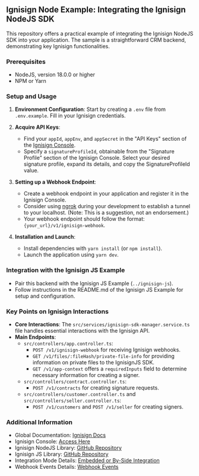 ## Ignisign Node Example: Integrating the Ignisign NodeJS SDK

This repository offers a practical example of integrating the Ignisign NodeJS SDK into your application. 
The sample is a straightforward CRM backend, demonstrating key Ignisign functionalities.

### Prerequisites

- NodeJS, version 18.0.0 or higher
- NPM or Yarn

### Setup and Usage

1. **Environment Configuration**: Start by creating a `.env` file from `.env.example`. Fill in your Ignisign credentials.

2. **Acquire API Keys**:
   - Find your `appId`, `appEnv`, and `appSecret` in the "API Keys" section of the [Ignisign Console](https://console.ignisign.io/).
   - Specify a `signatureProfileId`, obtainable from the "Signature Profile" section of the Ignisign Console. Select your desired signature profile, expand its details, and copy the SignatureProfileId value.

3. **Setting up a Webhook Endpoint**:
   - Create a webhook endpoint in your application and register it in the Ignisign Console.
   - Consider using [ngrok](https://ngrok.com/) during your development to establish a tunnel to your localhost. (Note: This is a suggestion, not an endorsement.)
   - Your webhook endpoint should follow the format: `{your_url}/v1/ignisign-webhook`.

4. **Installation and Launch**:
   - Install dependencies with `yarn install` (or `npm install`).
   - Launch the application using `yarn dev`.

### Integration with the Ignisign JS Example

- Pair this backend with the Ignisign JS Example (`../ignisign-js`).
- Follow instructions in the README.md of the Ignisign JS Example for setup and configuration.

### Key Points on Ignisign Interactions

- **Core Interactions**: The `src/services/ignisign-sdk-manager.service.ts` file handles essential interactions with the Ignisign API.
- **Main Endpoints**:
  - `src/controllers/app.controller.ts`:
    - `POST /v1/ignisign-webhook` for receiving Ignisign webhooks.
    - `GET /v1/files/:fileHash/private-file-info` for providing information on private files to the IgnisignJS SDK.
    - `GET /v1/app-context` offers a `requiredInputs` field to determine necessary information for creating a signer.
  - `src/controllers/contract.controller.ts`:
    - `POST /v1/contracts` for creating signature requests.
  - `src/controllers/customer.controller.ts` and `src/controllers/seller.controller.ts`:
    - `POST /v1/customers` and `POST /v1/seller` for creating signers.

### Additional Information

- Global Documentation: [Ignisign Docs](https://docs.ignisign.io)
- Ignisign Console: [Access Here](https://console.ignisign.io)
- Ignisign NodeJS Library: [GitHub Repository](https://github.com/ignisign/ignisign-node)
- Ignisign JS Library: [GitHub Repository](https://github.com/ignisign/ignisign-js)
- Integration Mode Details: [Embedded or By-Side Integration](https://doc.ignisign.io/#tag/Embeded-or-By-Side-Integration)
- Webhook Events Details: [Webhook Events](https://doc.ignisign.io/#tag/Webhook-Events)